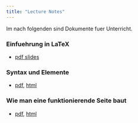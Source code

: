 ```yaml
---
title: "Lecture Notes"
---
```


Im nach folgenden sind Dokumente fuer Unterricht.

### Einfuehrung in LaTeX
  - [pdf slides](/latex-preaesentation.pdf)

### Syntax und Elemente
  - [pdf](/syntax.pdf), [html](/syntax.html)

### Wie man eine funktionierende Seite baut
  - [pdf](/prozess.pdf), [html](/prozess.html)

